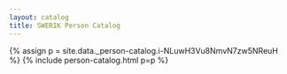 ```yaml
---
layout: catalog
title: SWERIK Person Catalog
---
```

{% assign p = site.data._person-catalog.i-NLuwH3Vu8NmvN7zw5NReuH %}
{% include person-catalog.html p=p %}


